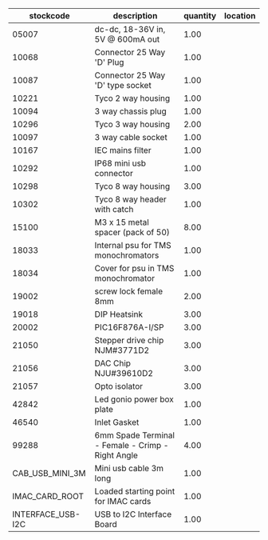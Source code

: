 |stockcode|description|quantity|location|
|---------|-----------|--------|--------|
|05007|dc-dc, 18-36V in,  5V @ 600mA out|1.00||
|10068|Connector 25 Way 'D' Plug|1.00||
|10087|Connector 25 Way 'D' type socket|1.00||
|10221|Tyco 2 way housing|1.00||
|10094|3 way chassis plug|1.00||
|10296|Tyco 3 way housing|2.00||
|10097|3 way cable socket|1.00||
|10167|IEC mains filter|1.00||
|10292|IP68 mini usb connector|1.00||
|10298|Tyco 8 way housing|3.00||
|10302|Tyco 8 way header with catch|1.00||
|15100|M3 x 15 metal spacer (pack of 50)|8.00||
|18033|Internal psu for TMS monochromators|1.00||
|18034|Cover for psu in TMS monochromator|1.00||
|19002|screw lock female 8mm|2.00||
|19018|DIP Heatsink|3.00||
|20002|PIC16F876A-I/SP|3.00||
|21050|Stepper drive chip NJM#3771D2|3.00||
|21056|DAC Chip  NJU#39610D2|3.00||
|21057|Opto isolator|3.00||
|42842|Led gonio power box plate|1.00||
|46540|Inlet Gasket|1.00||
|99288|6mm Spade Terminal - Female - Crimp - Right Angle|4.00||
|CAB_USB_MINI_3M|Mini usb cable 3m long|1.00||
|IMAC_CARD_ROOT|Loaded starting point for IMAC cards|1.00||
|INTERFACE_USB-I2C|USB to I2C Interface Board|1.00||
